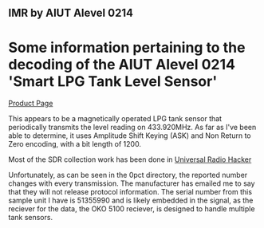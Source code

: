 ## IMR by AIUT Alevel 0214

# Some information pertaining to the decoding of the AIUT Alevel 0214 'Smart LPG Tank Level Sensor'

[Product Page](http://www.smartgasmetering.com/en/products/19-alevel-214)

This appears to be a magnetically operated LPG tank sensor that periodically transmits the level reading on 433.920MHz. As far as I've been able to determine, it uses Amplitude Shift Keying (ASK) and Non Return to Zero encoding, with a bit length of 1200.

Most of the SDR collection work has been done in [Universal Radio Hacker](https://github.com/jopohl/urh)

Unfortunately, as can be seen in the 0pct directory, the reported number changes with every transmission. The manufacturer has emailed me to say that they will not release protocol information. The serial number from this sample unit I have is 51355990 and is likely embedded in the signal, as the reciever for the data, the OKO 5100 reciever, is designed to handle multiple tank sensors.
